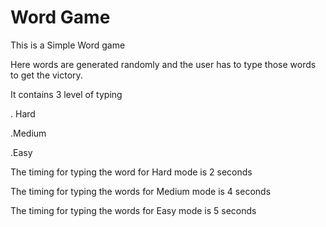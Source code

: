 # Word Game

This is a Simple Word game

Here words are generated randomly and the user has to type those words to get the victory.

It contains 3 level of typing 

  . Hard
  
  .Medium 
  
  .Easy
  
 The timing for typing the word for Hard mode is 2 seconds
 
 The timing for typing the words for Medium mode is 4 seconds
 
 The timing for typing the words for Easy mode is 5 seconds
